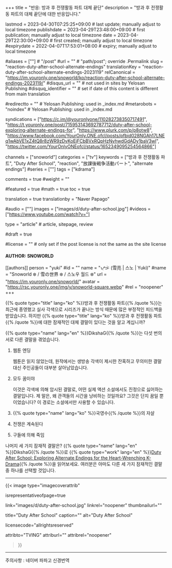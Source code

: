 +++
title = "반응: 방과 후 전쟁활동 파트 대체 끝단"
description = "방과 후 전쟁활동 파트의 대체 끝단에 대한 반응입니다."

lastmod = 2023-04-30T07:25:25+09:00                 # last update; manually adjust to local timezone
publishdate = 2023-04-29T23:48:00+09:00             # first publication; manually adjust to local timezone
date = 2023-04-29T22:30:00+09:00                    # first created; manually adjust to local timezone
#expirydate = 2022-04-07T17:53:01+08:00              # expiry; manually adjust to local timezone

#aliases = [""]                                        # "/post"
#url = ""                                              # "path/post"; override .Permalink
slug = "reaction-duty-after-school-alternate-endings"
translationKey = "reaction-duty-after-school-alternate-endings-2023119"
relCanonical = "https://im.youronly.one/snoworld/ko/reaction-duty-after-school-alternate-endings-2023119/"
#disqus_url = ""                                       # not used in sites by Yelosan Publishing
#disquq_identifier = ""                                # set if date of this content is different from main translation

#redirectto = ""                                       # Yelosan Publishing: used in _index.md
#metarobots = "noindex"                                # Yelosan Publishing: used in _index.md

syndications = ["https://c.im/@youronlyone/110282738350717491", "https://t.youronly.one/post/715953143692787712/duty-after-school-exploring-alternate-endings-for", "https://www.plurk.com/p/p8otw8", "https://www.facebook.com/YourOnly.ONE.ofcl/posts/pfbid028NGAh17LNEq1wAbVE1xZ4tQ8r8zWR9zDvKoEjFCbBVxRQpHzNvhwdGdADy1baV3wl", "https://twitter.com/YourOnlyONEofcl/status/1652349095254564866"]

channels = ["snoworld"]
categories = ["tv"]
keywords = ["방과 후 전쟁활동 파트", "Duty After School", "reaction", "放課後戦争活動パート", "alternate endings"]
#series = [""]
tags = ["kdrama"]

comments = true
#weight = ""

#featured = true
#math = true
toc = true

translation = true
translationby = "Naver Papago"

#audio = [""]
images = ["images/d/duty-after-school.jpg"]
#videos = ["https://www.youtube.com/watch?v="]

type = "article"                                             # article, sitepage, review

#draft = true

#license = ""                                          # only set if the post license is not the same as the site license

#### AUTHOR: SNOWORLD ####
[[authors]]
  person = "yuki"
  #id = ""
  name = "ᜌᜓᜃᜒ (雪亮 | 스노 | Yuki)"
  #name = "Snoworld ❄️ / 雪の世界 ❄️ / 스노우 월드 ❄️"
  url = "https://im.youronly.one/snoworld/"
  avatar = "https://rsc.youronly.one/img/y/snoworld-square.webp"
  #rel = "noopener"
+++

{{% quote type="title" lang="ko" %}}방과 후 전쟁활동 파트{{% /quote %}}는 최근에 종영했고 실사 각색으로 시리즈가 끝나는 방식 때문에 많은 부정적인 피드백을 받았습니다. 하지만 {{% quote type="title" lang="ko" %}}방과 후 전쟁활동 파트{{% /quote %}}에 대한 잠재적인 대체 결말이 있다는 것을 알고 계십니까?

<!--more-->

{{% quote type="name" lang="en" %}}DikshaG{{% /quote %}}는 다섯 번의 서로 다른 결말을 겪었습니다.

1. 웹툰 엔딩

    웹툰은 읽지 않았는데, 원작에서는 생방송 각색이 제시한 잔혹하고 무의미한 결말 대신 주인공들이 대부분 살아남았습니다.

1. 모두 꿈이야

    이것은 각색에 의해 암시된 결말로, 어떤 실제 액션 소설에서도 진정으로 싫어하는 결말입니다. 제 말은, 왜 관객들의 시간을 낭비하는 것일까요? 그것은 단지 꿈일 뿐이었습니다? 이 경로는 소설에서만 사용할 수 있습니다.

1. {{% quote type="name" lang="ko" %}}국영수{{% /quote %}}의 자살
1. 전쟁은 계속된다
1. 구들에 의해 죽임

나머지 세 가지 잠재적 결말은? {{% quote type="name" lang="en" %}}DikshaG{{% /quote %}}로 {{% quote type="work" lang="en" %}}[Duty After School: Exploring Alternate Endings for the Heart-Wrenching K-Drama](https://www.moving-stories.net/duty-after-school-exploring-alternate-endings-for-the-heart-wrenching-k-drama/){{% /quote %}}을 읽어보세요. 여러분은 아마도 다른 세 가지 잠재적인 결말 중 하나를 선택할 것입니다.

---

{{< image
  type="imagecoverattrib"

  isrepresentativeofpage=true

  link="images/d/duty-after-school.jpg"
  linkrel="noopener"
  thumbnailurl=""

  title="Duty After School"
  caption=""
  alt="Duty After School"

  licensecode="allrightsreserved"

  attribto="TVING"
  attriburl=""
  attribrel="noopener"
>}}

---

주의사항 : 네이버 파파고 신경번역
